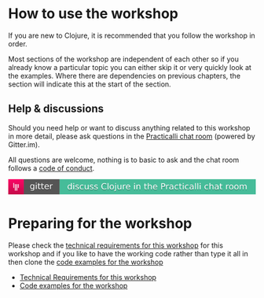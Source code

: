 # How to use the workshop

If you are new to Clojure, it is recommended that you follow the workshop in order.

Most sections of the workshop are independent of each other so if you already know a particular topic you can either skip it or very quickly look at the examples.  Where there are dependencies on previous chapters, the section will indicate this at the start of the section.

## Help & discussions
Should you need help or want to discuss anything related to this workshop in more detail, please ask questions in the [Practicalli chat room](https://gitter.im/practicalli/chat) (powered by Gitter.im).  

All questions are welcome, nothing is to basic to ask and the chat room follows a [code of conduct](https://en.wikipedia.org/wiki/Code_of_conduct).

[![Join the conversation on Gitter](/images/gitter-chat-badge-practicalli.png)](https://gitter.im/practicalli/chat?utm_source=badge&utm_medium=badge&utm_campaign=pr-badge)

# Preparing for the workshop

Please check the [technical requirements for this workshop](requirements.html) for this workshop and if you like to have the working code rather than type it all in then clone the [code examples for the workshop](code-examples.html)

* [Technical Requirements for this workshop](requirements.html)
* [Code examples for the workshop](code-examples.html)

